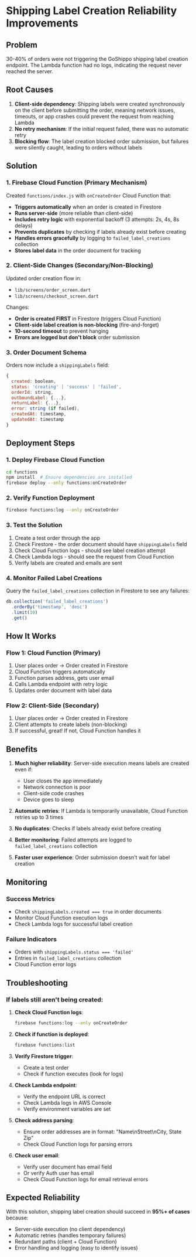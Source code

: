 # Shipping Label Creation Reliability Improvements

## Problem
30-40% of orders were not triggering the GoShippo shipping label creation endpoint. The Lambda function had no logs, indicating the request never reached the server.

## Root Causes
1. **Client-side dependency**: Shipping labels were created synchronously on the client before submitting the order, meaning network issues, timeouts, or app crashes could prevent the request from reaching Lambda
2. **No retry mechanism**: If the initial request failed, there was no automatic retry
3. **Blocking flow**: The label creation blocked order submission, but failures were silently caught, leading to orders without labels

## Solution

### 1. Firebase Cloud Function (Primary Mechanism)
Created `functions/index.js` with `onCreateOrder` Cloud Function that:
- **Triggers automatically** when an order is created in Firestore
- **Runs server-side** (more reliable than client-side)
- **Includes retry logic** with exponential backoff (3 attempts: 2s, 4s, 8s delays)
- **Prevents duplicates** by checking if labels already exist before creating
- **Handles errors gracefully** by logging to `failed_label_creations` collection
- **Stores label data** in the order document for tracking

### 2. Client-Side Changes (Secondary/Non-Blocking)
Updated order creation flow in:
- `lib/screens/order_screen.dart`
- `lib/screens/checkout_screen.dart`

Changes:
- **Order is created FIRST** in Firestore (triggers Cloud Function)
- **Client-side label creation is non-blocking** (fire-and-forget)
- **10-second timeout** to prevent hanging
- **Errors are logged but don't block** order submission

### 3. Order Document Schema
Orders now include a `shippingLabels` field:
```javascript
{
  created: boolean,
  status: 'creating' | 'success' | 'failed',
  orderId: string,
  outboundLabel: {...},
  returnLabel: {...},
  error: string (if failed),
  createdAt: timestamp,
  updatedAt: timestamp
}
```

## Deployment Steps

### 1. Deploy Firebase Cloud Function
```bash
cd functions
npm install  # Ensure dependencies are installed
firebase deploy --only functions:onCreateOrder
```

### 2. Verify Function Deployment
```bash
firebase functions:log --only onCreateOrder
```

### 3. Test the Solution
1. Create a test order through the app
2. Check Firestore - the order document should have `shippingLabels` field
3. Check Cloud Function logs - should see label creation attempt
4. Check Lambda logs - should see the request from Cloud Function
5. Verify labels are created and emails are sent

### 4. Monitor Failed Label Creations
Query the `failed_label_creations` collection in Firestore to see any failures:
```javascript
db.collection('failed_label_creations')
  .orderBy('timestamp', 'desc')
  .limit(10)
  .get()
```

## How It Works

### Flow 1: Cloud Function (Primary)
1. User places order → Order created in Firestore
2. Cloud Function triggers automatically
3. Function parses address, gets user email
4. Calls Lambda endpoint with retry logic
5. Updates order document with label data

### Flow 2: Client-Side (Secondary)
1. User places order → Order created in Firestore
2. Client attempts to create labels (non-blocking)
3. If successful, great! If not, Cloud Function handles it

## Benefits

1. **Much higher reliability**: Server-side execution means labels are created even if:
   - User closes the app immediately
   - Network connection is poor
   - Client-side code crashes
   - Device goes to sleep

2. **Automatic retries**: If Lambda is temporarily unavailable, Cloud Function retries up to 3 times

3. **No duplicates**: Checks if labels already exist before creating

4. **Better monitoring**: Failed attempts are logged to `failed_label_creations` collection

5. **Faster user experience**: Order submission doesn't wait for label creation

## Monitoring

### Success Metrics
- Check `shippingLabels.created === true` in order documents
- Monitor Cloud Function execution logs
- Check Lambda logs for successful label creation

### Failure Indicators
- Orders with `shippingLabels.status === 'failed'`
- Entries in `failed_label_creations` collection
- Cloud Function error logs

## Troubleshooting

### If labels still aren't being created:

1. **Check Cloud Function logs**:
   ```bash
   firebase functions:log --only onCreateOrder
   ```

2. **Check if function is deployed**:
   ```bash
   firebase functions:list
   ```

3. **Verify Firestore trigger**:
   - Create a test order
   - Check if function executes (look for logs)

4. **Check Lambda endpoint**:
   - Verify the endpoint URL is correct
   - Check Lambda logs in AWS Console
   - Verify environment variables are set

5. **Check address parsing**:
   - Ensure order addresses are in format: "Name\nStreet\nCity, State Zip"
   - Check Cloud Function logs for parsing errors

6. **Check user email**:
   - Verify user document has email field
   - Or verify Auth user has email
   - Check Cloud Function logs for email retrieval errors

## Expected Reliability

With this solution, shipping label creation should succeed in **95%+ of cases** because:
- Server-side execution (no client dependency)
- Automatic retries (handles temporary failures)
- Redundant paths (client + Cloud Function)
- Error handling and logging (easy to identify issues)



